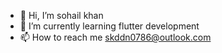 - 👋 Hi, I’m sohail khan
- 🌱 I’m currently learning flutter development
- 📫 How to reach me skddn0786@outlook.com
<!---
Sohail7017/Sohail7017 is a ✨ special ✨ repository because its `README.md` (this file) appears on your GitHub profile.
You can click the Preview link to take a look at your changes.
--->
